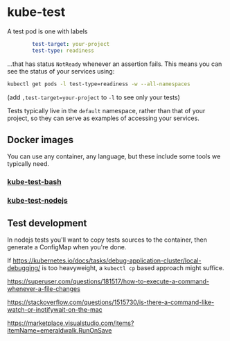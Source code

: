 # kube-test

A test pod is one with labels

```yaml
        test-target: your-project
        test-type: readiness
```

...that has status `NotReady` whenever an assertion fails.
This means you can see the status of your services using:

```bash
kubectl get pods -l test-type=readiness -w --all-namespaces
```

(add `,test-target=your-project` to `-l` to see only your tests)

Tests typically live in the `default` namespace, rather than that of your project,
so they can serve as examples of accessing your services.

## Docker images

You can use any container, any language, but these include some tools we typically need.

### [kube-test-bash](https://hub.docker.com/r/solsson/kube-test-bash/)

### [kube-test-nodejs](https://hub.docker.com/r/solsson/kube-test-nodejs/)

## Test development

In nodejs tests you'll want to copy tests sources to the container,
then generate a ConfigMap when you're done.

If https://kubernetes.io/docs/tasks/debug-application-cluster/local-debugging/
is too heavyweight, a `kubectl cp` based approach might suffice.

https://superuser.com/questions/181517/how-to-execute-a-command-whenever-a-file-changes

https://stackoverflow.com/questions/1515730/is-there-a-command-like-watch-or-inotifywait-on-the-mac

https://marketplace.visualstudio.com/items?itemName=emeraldwalk.RunOnSave
